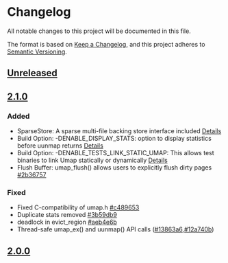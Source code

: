 # Changelog
All notable changes to this project will be documented in this file.

The format is based on [Keep a Changelog](https://keepachangelog.com/en/1.0.0/),
and this project adheres to [Semantic Versioning](https://semver.org/spec/v2.0.0.html).

## [Unreleased]
## [2.1.0]
### Added 
- SparseStore: A sparse multi-file backing store interface included [Details](https://llnl-umap.readthedocs.io/en/latest/sparse_store.html)
- Build Option: -DENABLE_DISPLAY_STATS: option to display statistics before uunmap returns [Details](https://llnl-umap.readthedocs.io/en/latest/advanced_configuration.html)
- Build Option: -DENABLE_TESTS_LINK_STATIC_UMAP: This allows test binaries to link Umap statically or dynamically [Details](https://llnl-umap.readthedocs.io/en/latest/advanced_configuration.html)
- Flush Buffer: umap_flush() allows users to explicitly flush dirty pages [#2b36757]

### Fixed
- Fixed C-compatibility of umap.h [#c489653]
- Duplicate stats removed [#3b59db9]
- deadlock in evict_region [#aeb4e6b]
- Thread-safe umap_ex() and uunmap() API calls ([#13863a6],[#12a740b])

## [2.0.0]

[Unreleased]: https://github.com/LLNL/umap/tree/develop
[2.1.0]: https://github.com/LLNL/umap/tree/release-test
[2.0.0]: https://github.com/LLNL/umap/tree/release-2.0.0
[#13863a6]: https://github.com/LLNL/umap/commit/13863a60121072660bb459d03f1a185b082a37c8
[#aeb4e6b]: https://github.com/LLNL/umap/commit/86fd5937aeb4e6bb73dd689a6975cb225a4b3725
[#12a740b]: https://github.com/LLNL/umap/commit/12a740bd85ddd57d50a00071644d4d654176375c
[#c489653]: https://github.com/LLNL/umap/commit/c4896535eacd9266a0c00744f9c14c389a3c89a0
[#3b59db9]: https://github.com/LLNL/umap/commit/3b59db93d29bca092e702ea93f9712e8cc5f147f
[#2b36757]: https://github.com/LLNL/umap/commit/2b36757ae5f83836dafc63702b12bda480f17540

